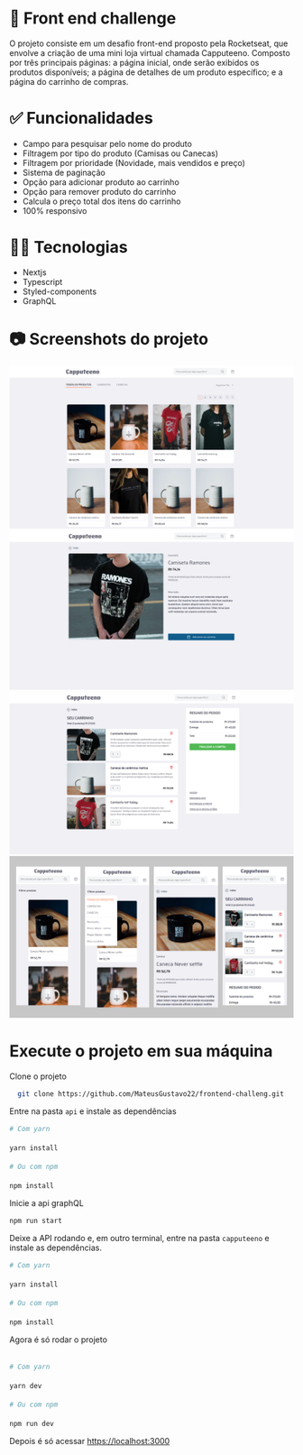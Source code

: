 
# 🚀 Front end challenge

O projeto consiste em um desafio front-end proposto pela Rocketseat, que envolve a criação de uma mini loja virtual chamada Capputeeno. Composto por três principais páginas: a página inicial, onde serão exibidos os produtos disponíveis; a página de detalhes de um produto específico; e a página do carrinho de compras.
# ✅ Funcionalidades 

- Campo para pesquisar pelo nome do produto
- Filtragem por tipo do produto (Camisas ou Canecas)
- Filtragem por prioridade (Novidade, mais vendidos e preço)
- Sistema de paginação
- Opção para adicionar produto ao carrinho
- Opção para remover produto do carrinho
- Calcula o preço total dos itens do carrinho
- 100% responsivo

# 👨‍💻 Tecnologias 
- Nextjs
- Typescript
- Styled-components
- GraphQL

# 📷 Screenshots do projeto
  
![Protótipo](https://github.com/MateusGustavo22/frontend-challeng/blob/main/capputeeno/public/screenshots/Captura%20de%20tela%20de%202023-06-26%2014-54-41%201.png)
![Protótipo](https://github.com/MateusGustavo22/frontend-challeng/blob/main/capputeeno/public/screenshots/Captura%20de%20tela%20de%202023-06-26%2016-20-04.png)
![Protótipo](https://github.com/MateusGustavo22/frontend-challeng/blob/main/capputeeno/public/screenshots/Captura%20de%20tela%20de%202023-06-26%2014-55-30%201.png)
![Protótipo](https://github.com/MateusGustavo22/frontend-challeng/blob/main/capputeeno/public/screenshots/Frame%2098.png)

# Execute o projeto em sua máquina

Clone o projeto

```bash
  git clone https://github.com/MateusGustavo22/frontend-challeng.git
```

Entre na pasta `api` e instale as dependências
```bash
# Com yarn

yarn install

# Ou com npm

npm install
```
Inicie a api graphQL

```bash
npm run start
```

Deixe a API rodando e, em outro terminal, entre na pasta `capputeeno` e instale as dependências.


```bash
# Com yarn

yarn install

# Ou com npm

npm install
```

Agora é só rodar o projeto 
```bash

# Com yarn

yarn dev

# Ou com npm

npm run dev
```

Depois é só acessar  [https://localhost:3000](https://localhost:3000)
